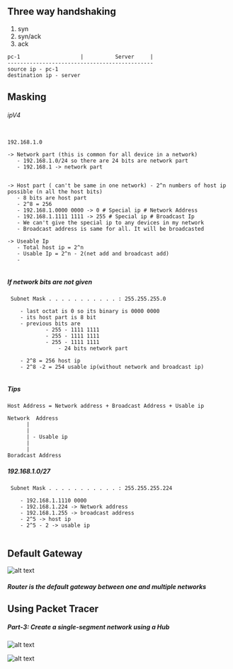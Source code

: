 ## Three way handshaking
1. syn
2. syn/ack
3. ack

```palintext
pc-1                   |          Server     |
----------------------------------------------
source ip - pc-1
destination ip - server

```

## Masking
###### ipV4

```plaintext

192.168.1.0 

-> Network part (this is common for all device in a network)
   - 192.168.1.0/24 so there are 24 bits are network part
   - 192.168.1 -> network part


-> Host part ( can't be same in one network) - 2^n numbers of host ip possible (n all the host bits) 
   - 8 bits are host part
   - 2^8 = 256
   - 192.168.1.0000 0000 -> 0 # Special ip # Network Address
   - 192.168.1.1111 1111 -> 255 # Special ip # Broadcast Ip
   - We can't give the special ip to any devices in my network
   - Broadcast address is same for all. It will be broadcasted

-> Useable Ip
   - Total host ip = 2^n
   - Usable Ip = 2^n - 2(net add and broadcast add)
   - 


``` 
##### If network bits are not given

```plaintext
 Subnet Mask . . . . . . . . . . . : 255.255.255.0

    - last octat is 0 so its binary is 0000 0000
    - its host part is 8 bit
    - previous bits are 
            - 255 - 1111 1111
            - 255 - 1111 1111
            - 255 - 1111 1111
                - 24 bits network part
    
    - 2^8 = 256 host ip
    - 2^8 -2 = 254 usable ip(without network and broadcast ip)


```
##### Tips
```plaintext
Host Address = Network address + Broadcast Address + Usable ip

Network  Address
      |
      |
      | - Usable ip
      |
      |
Boradcast Address
```

##### 192.168.1.0/27

```plaintext
 Subnet Mask . . . . . . . . . . . : 255.255.255.224

    - 192.168.1.1110 0000
    - 192.168.1.224 -> Network address
    - 192.168.1.255 -> broadcast address
    - 2^5 -> host ip
    - 2^5 - 2 -> usable ip
    
```
## Default Gateway

![alt text](image-1.png)

##### **Router is the default gateway between one and multiple networks**

## Using Packet Tracer

##### Part-3: Create a single-segment network using a Hub

![alt text](image.png)

![alt text](image-2.png)